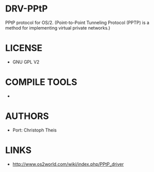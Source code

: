 DRV-PPtP
========

PPtP protocol for OS/2. (Point-to-Point Tunneling Protocol (PPTP) is a method for implementing virtual private networks.) 

LICENSE
===============
* GNU GPL V2

COMPILE TOOLS
===============
* 
 
AUTHORS
===============
* Port: Christoph Theis

LINKS
===============
* http://www.os2world.com/wiki/index.php/PPtP_driver
